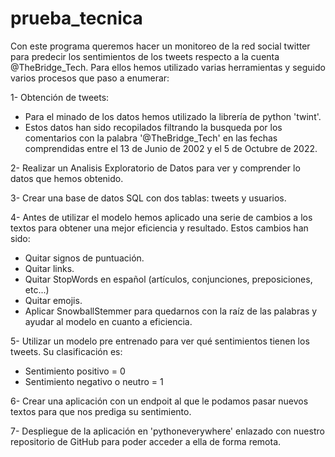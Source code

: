 # prueba_tecnica

Con este programa queremos hacer un monitoreo de la red social twitter para predecir los sentimientos de los tweets respecto a la cuenta @TheBridge_Tech.
Para ellos hemos utilizado varias herramientas y seguido varios procesos que paso a enumerar:

1- Obtención de tweets:
  - Para el minado de los datos hemos utilizado la librería de python 'twint'.
  - Estos datos han sido recopilados filtrando la busqueda por los comentarios con la palabra '@TheBridge_Tech' en las fechas comprendidas entre el 13 de Junio de 2002 y el 5 de Octubre de 2022.
    
2- Realizar un Analisis Exploratorio de Datos para ver y comprender lo datos que hemos obtenido.
    
3- Crear una base de datos SQL con dos tablas: tweets y usuarios.

4- Antes de utilizar el modelo hemos aplicado una serie de cambios a los textos para obtener una mejor eficiencia y resultado. Estos cambios han sido:
  - Quitar signos de puntuación.
  - Quitar links.
  - Quitar StopWords en español (artículos, conjunciones, preposiciones, etc...)
  - Quitar emojis.
  - Aplicar SnowballStemmer para quedarnos con la raíz de las palabras y ayudar al modelo en cuanto a eficiencia.

5- Utilizar un modelo pre entrenado para ver qué sentimientos tienen los tweets. Su clasificación es: 
  - Sentimiento positivo = 0
  - Sentimiento negativo o neutro = 1
  
6- Crear una aplicación con un endpoit al que le podamos pasar nuevos textos para que nos prediga su sentimiento.

7- Despliegue de la aplicación en 'pythoneverywhere' enlazado con nuestro repositorio de GitHub para poder acceder a ella de forma remota. 
